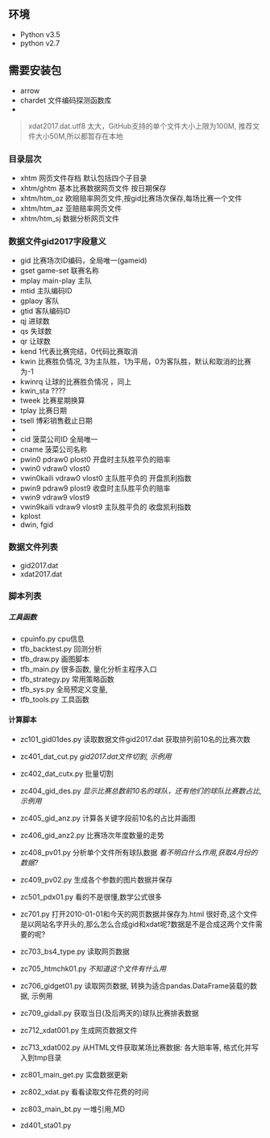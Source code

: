 ## 环境
* Python v3.5
* python v2.7
## 需要安装包
* arrow
* chardet 文件编码探测函数库
*


>xdat2017.dat.utf8 太大，GitHub支持的单个文件大小上限为100M,
>推荐文件大小50M,所以都暂存在本地

### 目录层次
* xhtm 网页文件存档 默认包括四个子目录
* xhtm/ghtm 基本比赛数据网页文件 按日期保存
* xhtm/htm_oz  欧赔赔率网页文件,按gid比赛场次保存,每场比赛一个文件
* xhtm/htm_az  亚赔赔率网页文件
* xhtm/htm_sj  数据分析网页文件

### 数据文件gid2017字段意义
* gid 比赛场次ID编码，全局唯一(gameid)
* gset  game-set 联赛名称
* mplay main-play 主队
* mtid 主队编码ID
* gplaoy 客队
* gtid  客队编码ID
* qj 进球数
* qs 失球数
* qr 让球数
* kend  1代表比赛完结，0代码比赛取消
* kwin  比赛胜负情况, 3为主队胜，1为平局，0为客队胜，默认和取消的比赛为-1
* kwinrq 让球的比赛胜负情况 ，同上
* kwin_sta  ????
* tweek  比赛星期换算
* tplay 比赛日期
* tsell 博彩销售截止日期
*
* cid 菠菜公司ID  全局唯一
* cname 菠菜公司名称
* pwin0 pdraw0 plost0  开盘时主队胜平负的赔率
* vwin0 vdraw0 vlost0
* vwin0kaili vdraw0 vlost0  主队胜平负的 开盘凯利指数
* pwin9 pdraw9 plost9  收盘时主队胜平负的赔率
* vwin9 vdraw9 vlost9
* vwin9kaili vdraw9 vlost9  主队胜平负的 收盘凯利指数
* kplost
* dwin, fgid

### 数据文件列表
* gid2017.dat
* xdat2017.dat


### 脚本列表
##### 工具函数
* cpuinfo.py            cpu信息
* tfb_backtest.py       回测分析
* tfb_draw.py           画图脚本
* tfb_main.py           很多函数, 量化分析主程序入口
* tfb_strategy.py       常用策略函数
* tfb_sys.py            全局预定义变量,
* tfb_tools.py          工具函数

#### 计算脚本
* zc101_gid01des.py     读取数据文件gid2017.dat  获取排列前10名的比赛次数
* zc401_dat_cut.py      *gid2017.dat文件切割, 示例用*
* zc402_dat_cutx.py     批量切割
* zc404_gid_des.py      *显示比赛总数前10名的球队，还有他们的球队比赛数占比, 示例用*
* zc405_gid_anz.py      计算各关键字段前10名的占比并画图
* zc406_gid_anz2.py     比赛场次年度数量的走势
* zc408_pv01.py         分析单个文件所有球队数据 *看不明白什么作用,获取4月份的数据?*
* zc409_pv02.py         生成各个参数的图片数据并保存
* zc501_pdx01.py        看的不是很懂,数学公式很多

* zc701.py              打开2010-01-01和今天的网页数据并保存为.html 很好奇,这个文件是以网站名字开头的,那么怎么合成gid和xdat呢?数据是不是合成这两个文件需要的呢?
* zc703_bs4_type.py     读取网页数据
* zc705_htmchk01.py     *不知道这个文件有什么用*
* zc706_gidget01.py     读取网页数据, 转换为适合pandas.DataFrame装载的数据, 示例用
* zc709_gidall.py       获取当日(及后两天的)球队比赛排表数据
* zc712_xdat001.py      生成网页数据文件
* zc713_xdat002.py      从HTML文件获取某场比赛数据: 各大赔率等, 格式化并写入到tmp目录
* zc801_main_get.py     实盘数据更新
* zc802_xdat.py         看看读取文件花费的时间
* zc803_main_bt.py      一堆引用,MD
* zd401_sta01.py